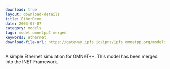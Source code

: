 ```yaml
---
download: true
layout: download-details
title: EtherDemo
date: 2003-07-07
category: models
tags: model omnetpp2 merged
keywords: ethernet
download-file-url: https://gateway.ipfs.io/ipns/ipfs.omnetpp.org/models/EtherDemo-1.1-src.tgz
---
```


A simple Ethernet simulation for OMNeT++. This model has been merged into
the INET Framework.
